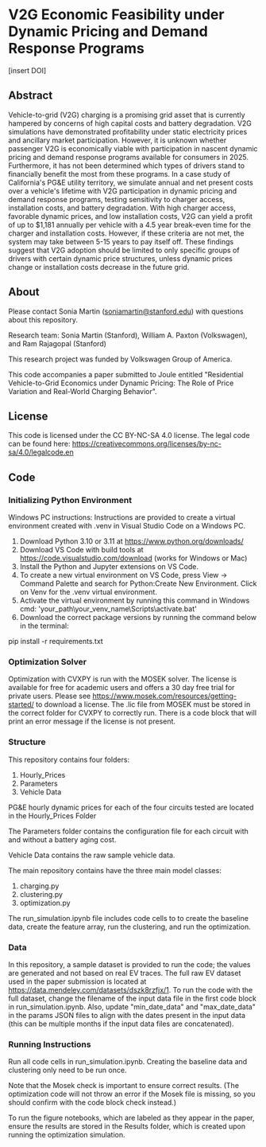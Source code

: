 # V2G Economic Feasibility under Dynamic Pricing and Demand Response Programs

[insert DOI]


## Abstract
 
Vehicle-to-grid (V2G) charging is a promising grid asset that is currently hampered by concerns of high capital costs and battery degradation. V2G simulations have demonstrated profitability under static electricity prices and ancillary market participation. However, it is unknown whether passenger V2G is economically viable with participation in nascent dynamic pricing and demand response programs available for consumers in 2025. Furthermore, it has not been determined which types of drivers stand to financially benefit the most from these programs. In a case study of California's PG&E utility territory, we simulate annual and net present costs over a vehicle's lifetime with V2G participation in dynamic pricing and demand response programs, testing sensitivity to charger access, installation costs, and battery degradation. 
With high charger access, favorable dynamic prices, and low installation costs, V2G can yield a profit of up to $1,181 annually per vehicle with a 4.5 year break-even time for the charger and installation costs. However, if these criteria are not met, the system may take between 5-15 years to pay itself off.
These findings suggest that V2G adoption should be limited to only specific groups of drivers with certain dynamic price structures, unless dynamic prices change or installation costs decrease in the future grid.

## About

Please contact Sonia Martin (soniamartin@stanford.edu) with questions about this repository. 

Research team: Sonia Martin (Stanford), William A. Paxton (Volkswagen), and Ram Rajagopal (Stanford) 

This research project was funded by Volkswagen Group of America.

This code accompanies a paper submitted to Joule entitled "Residential Vehicle-to-Grid Economics under Dynamic Pricing: The Role of Price Variation and Real-World Charging Behavior".

## License 

This code is licensed under the CC BY-NC-SA 4.0 license. The legal code can be found here: https://creativecommons.org/licenses/by-nc-sa/4.0/legalcode.en

## Code

### Initializing Python Environment

Windows PC instructions:
Instructions are provided to create a virtual environment created with .venv in Visual Studio Code on a Windows PC.

1) Download Python 3.10 or 3.11 at https://www.python.org/downloads/
2) Download VS Code with build tools at https://code.visualstudio.com/download (works for Windows or Mac)
3) Install the Python and Jupyter extensions on VS Code.
4) To create a new virtual environment on VS Code, press View -> Command Palette and search for Python:Create New Environment. Click on Venv for the .venv virtual environment. 
5) Activate the virtual environment by running this command in Windows cmd: 'your_path\your_venv_name\Scripts\activate.bat'
5) Download the correct package versions by running the command below in the terminal:

pip install -r requirements.txt


### Optimization Solver

Optimization with CVXPY is run with the MOSEK solver. The license is available for free for academic users and offers a 30 day free trial for private users. Please see https://www.mosek.com/resources/getting-started/ to download a license. The .lic file from MOSEK must be stored in the correct folder for CVXPY to correctly run. There is a code block that will print an error message if the license is not present. 

### Structure

This repository contains four folders: 
1. Hourly_Prices
2. Parameters 
3. Vehicle Data

PG&E hourly dynamic prices for each of the four circuits tested are located in the Hourly_Prices Folder

The Parameters folder contains the configuration file for each circuit with and without a battery aging cost.
 
Vehicle Data contains the raw sample vehicle data. 

The main repository contains have the three main model classes: 
1. charging.py
2. clustering.py
3. optimization.py

The run_simulation.ipynb file includes code cells to to create the baseline data, create the feature array, run the clustering, and run the optimization.

### Data

In this repository, a sample dataset is provided to run the code; the values are generated and not based on real EV traces. The full raw EV dataset used in the paper submission is located at https://data.mendeley.com/datasets/dszk8rzfjx/1. To run the code with the full dataset, change the filename of the input data file in the first code block in run_simulation.ipynb. Also, update "min_date_data" and "max_date_data" in the params JSON files to align with the dates present in the input data (this can be multiple months if the input data files are concatenated).

### Running Instructions

Run all code cells in run_simulation.ipynb. Creating the baseline data and clustering only need to be run once.

Note that the Mosek check is important to ensure correct results. (The optimization code will not throw an error if the Mosek file is missing, so you should confirm with the code block check instead.)

To run the figure notebooks, which are labeled as they appear in the paper, ensure the results are stored in the Results folder, which is created upon running the optimization simulation.

